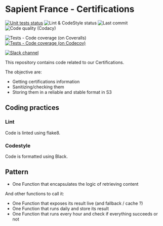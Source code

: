 # Sapient France - Certifications

[![Unit tests status](https://img.shields.io/github/workflow/status/xebia-france/certifications/Kubernetes%20Certifications%20unit%20tests?label=Unit%20tests&logo=github)](https://github.com/xebia-france/certifications/actions?query=workflow%3A%22Unit+Tests%22+branch%3Amaster)
![Lint & CodeStyle status](https://img.shields.io/github/workflow/status/xebia-france/certifications/Lint%20Code%20Base?label=Lint%20%26%20CodeStyle&logo=github)
![Last commit](https://img.shields.io/github/last-commit/xebia-france/certifications?logo=github)
![Code quality (Codacy)](https://img.shields.io/codacy/grade/1f244174349d443595675928999e0d1c?label=Code%20quality&logo=codacy)

![Tests - Code coverage (on Coveralls)](https://img.shields.io/coveralls/github/xebia-france/certifications?label=Tests%20coverage&logo=coveralls)
[![Tests - Code coverage (on Codecov)](https://img.shields.io/codecov/c/github/xebia-france/certifications?label=Tests%20-%20Code%20coverage&logo=codecov)](https://codecov.io/gh/xebia-france/certifications)

[![Slack channel](https://img.shields.io/badge/Slack-%23xebia--data--driven-red?style=social&logo=slack&logoColor=black)](https://xebiafr.slack.com/archives/C9D5E48F2)

This repository contains code related to our Certifications.

The objective are:

- Getting certifications information
- Sanitizing/checking them
- Storing them in a reliable and stable format in S3

## Coding practices

### Lint

Code is linted using flake8.

### Codestyle

Code is formatted using Black.

## Pattern

- One Function that encapsulates the logic of retrieving content

And other functions to call it:
- One Function that exposes its result live (and fallback / cache ?)
- One Function that runs daily and store its result
- One Function that runs every hour and check if everything succeeds or not
